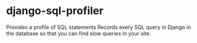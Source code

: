 # django-sql-profiler
 Provides a profile of SQL statements  Records every SQL query in Django in the database so that you can find slow queries in your site.
